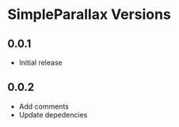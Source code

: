 # SimpleParallax Versions
## 0.0.1

* Initial release

## 0.0.2

* Add comments
* Update depedencies
